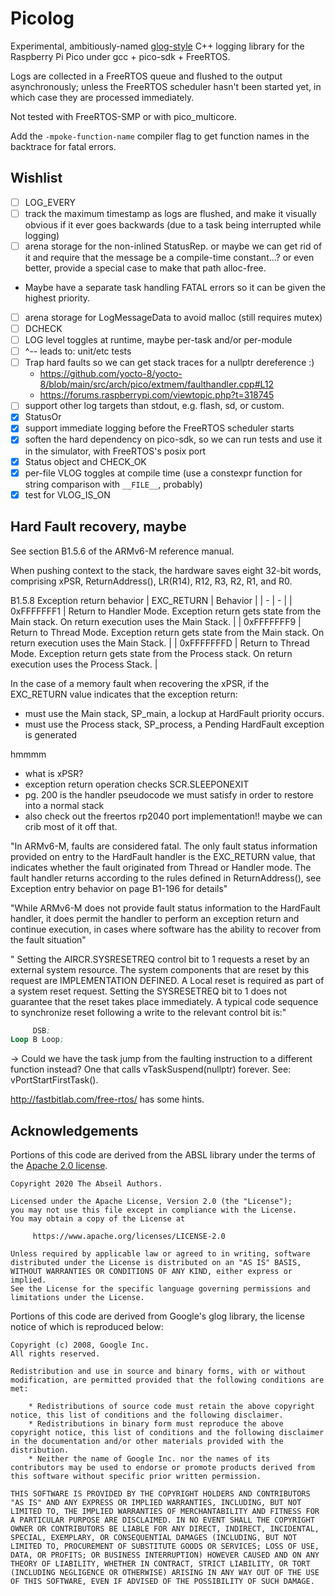# Picolog

Experimental, ambitiously-named [glog-style](https://github.com/google/glog) C++ logging library for the Raspberry Pi Pico under gcc + pico-sdk + FreeRTOS.

Logs are collected in a FreeRTOS queue and flushed to the output asynchronously; unless the FreeRTOS scheduler hasn't been started yet, in which case they are processed immediately.

Not tested with FreeRTOS-SMP or with pico_multicore.

Add the `-mpoke-function-name` compiler flag to get function names in the backtrace for fatal errors.

## Wishlist

- [ ] LOG_EVERY
- [ ] track the maximum timestamp as logs are flushed, and make it visually obvious if it ever goes backwards (due to a task being interrupted while logging)
- [ ] arena storage for the non-inlined StatusRep. or maybe we can get rid of it and require that the message be a compile-time constant...? or even better, provide a special case to make that path alloc-free.
- Maybe have a separate task handling FATAL errors so it can be given the highest priority.
- [ ] arena storage for LogMessageData to avoid malloc (still requires mutex)
- [ ] DCHECK
- [ ] LOG level toggles at runtime, maybe per-task and/or per-module
- [ ] ^-- leads to: unit/etc tests
- [ ] Trap hard faults so we can get stack traces for a nullptr dereference :)
  - https://github.com/yocto-8/yocto-8/blob/main/src/arch/pico/extmem/faulthandler.cpp#L12
  - https://forums.raspberrypi.com/viewtopic.php?t=318745
- [ ] support other log targets than stdout, e.g. flash, sd, or custom.
- [x] StatusOr
- [x] support immediate logging before the FreeRTOS scheduler starts
- [x] soften the hard dependency on pico-sdk, so we can run tests and use it in the simulator, with FreeRTOS's posix port
- [x] Status object and CHECK_OK
- [x] per-file VLOG toggles at compile time (use a constexpr function for string comparison with `__FILE__`, probably)
- [x] test for VLOG_IS_ON

## Hard Fault recovery, maybe

See section B1.5.6 of the ARMv6-M reference manual.

When pushing context to the stack, the hardware saves eight 32-bit words, comprising xPSR, ReturnAddress(), LR(R14), R12, R3, R2, R1, and R0.

B1.5.8 Exception return behavior
| EXC_RETURN | Behavior |
| - | - |
| 0xFFFFFFF1 | Return to Handler Mode. Exception return gets state from the Main stack. On return execution uses the Main Stack. |
| 0xFFFFFFF9 | Return to Thread Mode. Exception return gets state from the Main stack. On return execution uses the Main Stack. |
| 0xFFFFFFFD | Return to Thread Mode. Exception return gets state from the Process stack. On return execution uses the Process Stack. |

In the case of a memory fault when recovering the xPSR, if the EXC_RETURN value indicates that the exception return:

- must use the Main stack, SP_main, a lockup at HardFault priority occurs.
- must use the Process stack, SP_process, a Pending HardFault exception is generated

hmmmm

- what is xPSR?
- exception return operation checks SCR.SLEEPONEXIT
- pg. 200 is the handler pseudocode we must satisfy in order to restore into a normal stack
- also check out the freertos rp2040 port implementation!! maybe we can crib most of it off that.

"In ARMv6-M, faults are considered fatal. The only fault status information provided on entry to the HardFault
handler is the EXC_RETURN value, that indicates whether the fault originated from Thread or Handler mode. The
fault handler returns according to the rules defined in ReturnAddress(), see Exception entry behavior on
page B1-196 for details"

"While ARMv6-M does not provide
fault status information to the HardFault handler, it does permit the handler to perform an exception return and
continue execution, in cases where software has the ability to recover from the fault situation"

" Setting the AIRCR.SYSRESETREQ control bit to 1 requests a reset by an
external system resource. The system components that are reset by this request are IMPLEMENTATION DEFINED. A
Local reset is required as part of a system reset request.
Setting the SYSRESETREQ bit to 1 does not guarantee that the reset takes place immediately. A typical code
sequence to synchronize reset following a write to the relevant control bit is:"

```asm
     DSB;
Loop B Loop;
```

-> Could we have the task jump from the faulting instruction to a different function instead? One that calls vTaskSuspend(nullptr) forever. See: vPortStartFirstTask().

http://fastbitlab.com/free-rtos/ has some hints.

## Acknowledgements

Portions of this code are derived from the ABSL library under the terms of the [Apache 2.0 license](https://www.apache.org/licenses/LICENSE-2.0).

```legalese
Copyright 2020 The Abseil Authors.

Licensed under the Apache License, Version 2.0 (the "License");
you may not use this file except in compliance with the License.
You may obtain a copy of the License at

     https://www.apache.org/licenses/LICENSE-2.0

Unless required by applicable law or agreed to in writing, software
distributed under the License is distributed on an "AS IS" BASIS,
WITHOUT WARRANTIES OR CONDITIONS OF ANY KIND, either express or implied.
See the License for the specific language governing permissions and
limitations under the License.
```

Portions of this code are derived from Google's glog library, the license notice of which is reproduced below:

```legalese
Copyright (c) 2008, Google Inc.
All rights reserved.

Redistribution and use in source and binary forms, with or without
modification, are permitted provided that the following conditions are
met:

    * Redistributions of source code must retain the above copyright
notice, this list of conditions and the following disclaimer.
    * Redistributions in binary form must reproduce the above
copyright notice, this list of conditions and the following disclaimer
in the documentation and/or other materials provided with the
distribution.
    * Neither the name of Google Inc. nor the names of its
contributors may be used to endorse or promote products derived from
this software without specific prior written permission.

THIS SOFTWARE IS PROVIDED BY THE COPYRIGHT HOLDERS AND CONTRIBUTORS
"AS IS" AND ANY EXPRESS OR IMPLIED WARRANTIES, INCLUDING, BUT NOT
LIMITED TO, THE IMPLIED WARRANTIES OF MERCHANTABILITY AND FITNESS FOR
A PARTICULAR PURPOSE ARE DISCLAIMED. IN NO EVENT SHALL THE COPYRIGHT
OWNER OR CONTRIBUTORS BE LIABLE FOR ANY DIRECT, INDIRECT, INCIDENTAL,
SPECIAL, EXEMPLARY, OR CONSEQUENTIAL DAMAGES (INCLUDING, BUT NOT
LIMITED TO, PROCUREMENT OF SUBSTITUTE GOODS OR SERVICES; LOSS OF USE,
DATA, OR PROFITS; OR BUSINESS INTERRUPTION) HOWEVER CAUSED AND ON ANY
THEORY OF LIABILITY, WHETHER IN CONTRACT, STRICT LIABILITY, OR TORT
(INCLUDING NEGLIGENCE OR OTHERWISE) ARISING IN ANY WAY OUT OF THE USE
OF THIS SOFTWARE, EVEN IF ADVISED OF THE POSSIBILITY OF SUCH DAMAGE.
```
